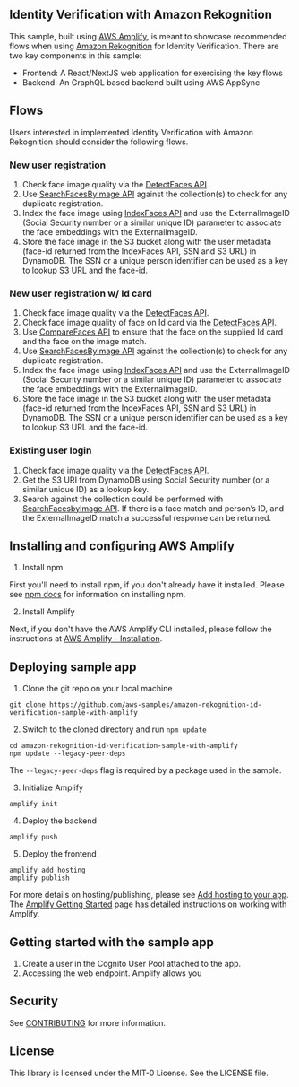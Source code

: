 ## Identity Verification with Amazon Rekognition

This sample, built using [AWS Amplify](https://aws.amazon.com/amplify/), is meant to showcase recommended flows when using [Amazon Rekognition](https://aws.amazon.com/rekognition/) for Identity Verification. There are two key components in this sample:

- Frontend: A React/NextJS web application for exercising the key flows
- Backend: An GraphQL based backend built using AWS AppSync

## Flows

Users interested in implemented Identity Verification with Amazon Rekognition should consider the following flows.

### New user registration

1. Check face image quality via the [DetectFaces API](https://docs.aws.amazon.com/rekognition/latest/dg/API_DetectFaces.html).
2. Use [SearchFacesByImage API](https://docs.aws.amazon.com/rekognition/latest/dg/API_SearchFacesByImage.html) against the collection(s) to check for any duplicate registration.
3. Index the face image using [IndexFaces API](https://docs.aws.amazon.com/rekognition/latest/dg/API_IndexFaces.html) and use the ExternalImageID (Social Security number or a similar unique ID) parameter to associate the face embeddings with the ExternalImageID.
4. Store the face image in the S3 bucket along with the user metadata (face-id returned from the IndexFaces API, SSN and S3 URL) in DynamoDB. The SSN or a unique person identifier can be used as a key to lookup S3 URL and the face-id.

### New user registration w/ Id card

1. Check face image quality via the [DetectFaces API](https://docs.aws.amazon.com/rekognition/latest/dg/API_DetectFaces.html).
2. Check face image quality of face on Id card via the [DetectFaces API](https://docs.aws.amazon.com/rekognition/latest/dg/API_DetectFaces.html).
3. Use [CompareFaces API](https://docs.aws.amazon.com/rekognition/latest/dg/API_CompareFaces.html) to ensure that the face on the supplied Id card and the face on the image match.
4. Use [SearchFacesByImage API](https://docs.aws.amazon.com/rekognition/latest/dg/API_SearchFacesByImage.html) against the collection(s) to check for any duplicate registration.
5. Index the face image using [IndexFaces API](https://docs.aws.amazon.com/rekognition/latest/dg/API_IndexFaces.html) and use the ExternalImageID (Social Security number or a similar unique ID) parameter to associate the face embeddings with the ExternalImageID.
6. Store the face image in the S3 bucket along with the user metadata (face-id returned from the IndexFaces API, SSN and S3 URL) in DynamoDB. The SSN or a unique person identifier can be used as a key to lookup S3 URL and the face-id.

### Existing user login
1. Check face image quality via the [DetectFaces API](https://docs.aws.amazon.com/rekognition/latest/dg/API_DetectFaces.html).
2. Get the S3 URI from DynamoDB using Social Security number (or a similar unique ID) as a lookup key.
3. Search against the collection could be performed with [SearchFacesbyImage API](https://docs.aws.amazon.com/rekognition/latest/dg/API_SearchFacesByImage.html). If there is a face match and person’s ID, and the ExternalImageID match a successful response can be returned.

## Installing and configuring AWS Amplify

1. Install npm

First you'll need to install npm, if you don't already have it installed. Please see [npm docs](https://docs.npmjs.com/downloading-and-installing-node-js-and-npm) for information on installing npm.

2. Install Amplify

Next, if you don't have the AWS Amplify CLI installed, please follow the instructions at [AWS Amplify - Installation](https://docs.amplify.aws/cli/start/install/).

## Deploying sample app

1. Clone the git repo on your local machine

```
git clone https://github.com/aws-samples/amazon-rekognition-id-verification-sample-with-amplify
```

2. Switch to the cloned directory and run `npm update`

```
cd amazon-rekognition-id-verification-sample-with-amplify
npm update --legacy-peer-deps
```

The `--legacy-peer-deps` flag is required by a package used in the sample.

3. Initialize Amplify

```
amplify init
```

4. Deploy the backend

```
amplify push
```

5. Deploy the frontend

```
amplify add hosting
amplify publish
```

For more details on hosting/publishing, please see [Add hosting to your app](https://docs.amplify.aws/start/getting-started/hosting/q/integration/js/#add-hosting-to-your-app). The [Amplify Getting Started](https://docs.amplify.aws/start/q/integration/js/) page has detailed instructions on working with Amplify.

## Getting started with the sample app

1. Create a user in the Cognito User Pool attached to the app.
2. Accessing the web endpoint.
Amplify allows you 

## Security

See [CONTRIBUTING](CONTRIBUTING.md#security-issue-notifications) for more information.

## License

This library is licensed under the MIT-0 License. See the LICENSE file.

